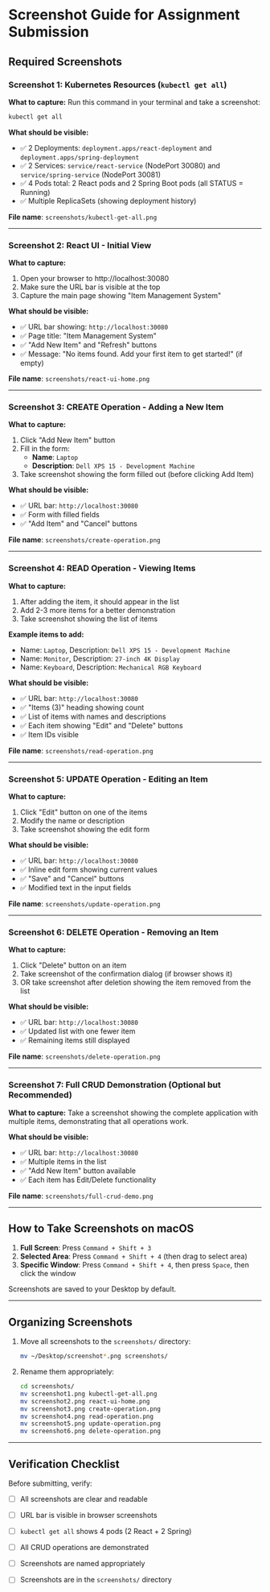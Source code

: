# Screenshot Guide for Assignment Submission

## Required Screenshots

### Screenshot 1: Kubernetes Resources (`kubectl get all`)

**What to capture:**
Run this command in your terminal and take a screenshot:

```bash
kubectl get all
```

**What should be visible:**
- ✅ 2 Deployments: `deployment.apps/react-deployment` and `deployment.apps/spring-deployment`
- ✅ 2 Services: `service/react-service` (NodePort 30080) and `service/spring-service` (NodePort 30081)
- ✅ 4 Pods total: 2 React pods and 2 Spring Boot pods (all STATUS = Running)
- ✅ Multiple ReplicaSets (showing deployment history)

**File name**: `screenshots/kubectl-get-all.png`

---

### Screenshot 2: React UI - Initial View

**What to capture:**
1. Open your browser to http://localhost:30080
2. Make sure the URL bar is visible at the top
3. Capture the main page showing "Item Management System"

**What should be visible:**
- ✅ URL bar showing: `http://localhost:30080`
- ✅ Page title: "Item Management System"
- ✅ "Add New Item" and "Refresh" buttons
- ✅ Message: "No items found. Add your first item to get started!" (if empty)

**File name**: `screenshots/react-ui-home.png`

---

### Screenshot 3: CREATE Operation - Adding a New Item

**What to capture:**
1. Click "Add New Item" button
2. Fill in the form:
   - **Name**: `Laptop`
   - **Description**: `Dell XPS 15 - Development Machine`
3. Take screenshot showing the form filled out (before clicking Add Item)

**What should be visible:**
- ✅ URL bar: `http://localhost:30080`
- ✅ Form with filled fields
- ✅ "Add Item" and "Cancel" buttons

**File name**: `screenshots/create-operation.png`

---

### Screenshot 4: READ Operation - Viewing Items

**What to capture:**
1. After adding the item, it should appear in the list
2. Add 2-3 more items for a better demonstration
3. Take screenshot showing the list of items

**Example items to add:**
- Name: `Laptop`, Description: `Dell XPS 15 - Development Machine`
- Name: `Monitor`, Description: `27-inch 4K Display`
- Name: `Keyboard`, Description: `Mechanical RGB Keyboard`

**What should be visible:**
- ✅ URL bar: `http://localhost:30080`
- ✅ "Items (3)" heading showing count
- ✅ List of items with names and descriptions
- ✅ Each item showing "Edit" and "Delete" buttons
- ✅ Item IDs visible

**File name**: `screenshots/read-operation.png`

---

### Screenshot 5: UPDATE Operation - Editing an Item

**What to capture:**
1. Click "Edit" button on one of the items
2. Modify the name or description
3. Take screenshot showing the edit form

**What should be visible:**
- ✅ URL bar: `http://localhost:30080`
- ✅ Inline edit form showing current values
- ✅ "Save" and "Cancel" buttons
- ✅ Modified text in the input fields

**File name**: `screenshots/update-operation.png`

---

### Screenshot 6: DELETE Operation - Removing an Item

**What to capture:**
1. Click "Delete" button on an item
2. Take screenshot of the confirmation dialog (if browser shows it)
3. OR take screenshot after deletion showing the item removed from the list

**What should be visible:**
- ✅ URL bar: `http://localhost:30080`
- ✅ Updated list with one fewer item
- ✅ Remaining items still displayed

**File name**: `screenshots/delete-operation.png`

---

### Screenshot 7: Full CRUD Demonstration (Optional but Recommended)

**What to capture:**
Take a screenshot showing the complete application with multiple items, demonstrating that all operations work.

**What should be visible:**
- ✅ URL bar: `http://localhost:30080`
- ✅ Multiple items in the list
- ✅ "Add New Item" button available
- ✅ Each item has Edit/Delete functionality

**File name**: `screenshots/full-crud-demo.png`

---

## How to Take Screenshots on macOS

1. **Full Screen**: Press `Command + Shift + 3`
2. **Selected Area**: Press `Command + Shift + 4` (then drag to select area)
3. **Specific Window**: Press `Command + Shift + 4`, then press `Space`, then click the window

Screenshots are saved to your Desktop by default.

---

## Organizing Screenshots

1. Move all screenshots to the `screenshots/` directory:
   ```bash
   mv ~/Desktop/screenshot*.png screenshots/
   ```

2. Rename them appropriately:
   ```bash
   cd screenshots/
   mv screenshot1.png kubectl-get-all.png
   mv screenshot2.png react-ui-home.png
   mv screenshot3.png create-operation.png
   mv screenshot4.png read-operation.png
   mv screenshot5.png update-operation.png
   mv screenshot6.png delete-operation.png
   ```

---

## Verification Checklist

Before submitting, verify:
- [ ] All screenshots are clear and readable
- [ ] URL bar is visible in browser screenshots
- [ ] `kubectl get all` shows 4 pods (2 React + 2 Spring)
- [ ] All CRUD operations are demonstrated
- [ ] Screenshots are named appropriately
- [ ] Screenshots are in the `screenshots/` directory

